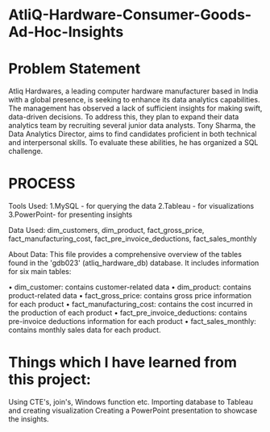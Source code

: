 # AtliQ-Hardware-Consumer-Goods-Ad-Hoc-Insights

# Problem Statement
Atliq Hardwares, a leading computer hardware manufacturer based in India with a global presence, is seeking to enhance its data analytics capabilities. The management has observed a lack of sufficient insights for making swift, data-driven decisions. To address this, they plan to expand their data analytics team by recruiting several junior data analysts. Tony Sharma, the Data Analytics Director, aims to find candidates proficient in both technical and interpersonal skills. To evaluate these abilities, he has organized a SQL challenge.

# PROCESS
Tools Used:
1.MySQL - for querying the data
2.Tableau - for visualizations
3.PowerPoint- for presenting insights

Data Used:
dim_customers, dim_product, fact_gross_price, fact_manufacturing_cost, fact_pre_invoice_deductions, fact_sales_monthly

About Data:
This file provides a comprehensive overview of the tables found in the 'gdb023' (atliq_hardware_db) database. It includes information for six main tables:

• dim_customer: contains customer-related data
• dim_product: contains product-related data
• fact_gross_price: contains gross price information for each product
• fact_manufacturing_cost: contains the cost incurred in the production of each product
• fact_pre_invoice_deductions: contains pre-invoice deductions information for each product
• fact_sales_monthly: contains monthly sales data for each product. 




# Things which I have learned from this project:

Using CTE's, join's, Windows function etc.
Importing database to Tableau and creating visualization
Creating a PowerPoint presentation to showcase the insights.
